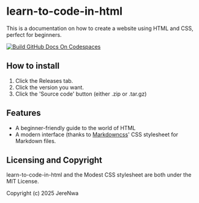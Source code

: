 # learn-to-code-in-html
This is a documentation on how to create a website using HTML and CSS, perfect for beginners.


[![Build GitHub Docs On Codespaces](https://github.com/codespaces/badge.svg)](https://github.com/codespaces/new/?repo=github)


## How to install
1. Click the Releases tab.
2. Click the version you want.
3. Click the 'Source code' button (either .zip or .tar.gz)

## Features
* A beginner-friendly guide to the world of HTML
* A modern interface (thanks to [Markdowncss](https://github.com/Markdowncss)' CSS stylesheet for Markdown files.

## Licensing and Copyright
learn-to-code-in-html and the Modest CSS stylesheet are both under the MIT License.

Copyright (c) 2025 JereNwa
